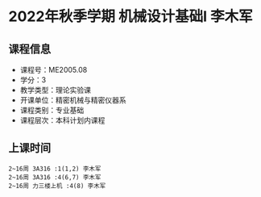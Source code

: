 # 2022年秋季学期 机械设计基础I 李木军






## 课程信息

- 课程号：ME2005.08
- 学分：3
- 教学类型：理论实验课
- 开课单位：精密机械与精密仪器系
- 课程类别：专业基础
- 课程层次：本科计划内课程

## 上课时间

```
2~16周 3A316 :1(1,2) 李木军
2~16周 3A316 :4(6,7) 李木军
2~16周 力三楼上机 :4(8) 李木军
```

